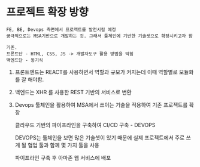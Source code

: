 # 프로젝트 확장 방향

```
FE, BE, Devops 측면에서 프로젝트를 발전시킬 예정
궁극적으로는 MSA기반으로 개발하는 것. 그래서 툴체인에 기반한 기술셋으로 확장시키고자 함

기존.
프론트단 - HTML, CSS, JS -> 개발자도구 활용 방법을 익힘
백엔드단 - 동기식
```

1. 프론트엔드는 REACT를 사용하면서 역할과 규모가 커지는데 이때 역할별로 모듈화를 잘 해야함.

2. 백엔드는 XHR 를 사용한 REST 기반의 서비스로 변환

3. Devops 툴체인을 활용하여 MSA에서 쓰이는 기술을 적용하여 기존 프로젝트를 확장

   클라우드 기반의 파이프라인을 구축하여 CI/CD 구축 - DEVOPS

   DEVOPS는 툴체인을 보면 많은 기술셋이 있기 때문에 실제 프로젝트에서 주로 쓰게 될 협업 툴과 함께 몇 가지 툴을 사용

   파이프라인 구축 후 아마존 웹 서비스에 배포

   




